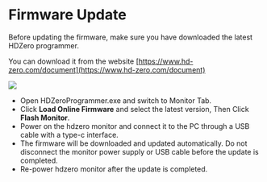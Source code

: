 # Firmware Update

Before updating the firmware, make sure you have downloaded the latest HDZero programmer.

You can download it from the website [https://www.hd-zero.com/document](https://www.hd-zero.com/document)

<img src="/monitormedia/image10.png" id="image8">

* Open HDZeroProgrammer.exe and switch to Monitor Tab.
* Click **Load Online Firmware** and select the latest version, Then Click **Flash Monitor**.
* Power on the hdzero monitor and connect it to the PC through a USB cable with a type-c interface.
* The firmware will be downloaded and updated automatically. Do not disconnect the monitor power supply or USB cable before the update is completed.
* Re-power hdzero monitor after the update is completed.